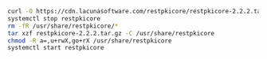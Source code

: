 ﻿```sh
curl -O https://cdn.lacunasoftware.com/restpkicore/restpkicore-2.2.2.tar.gz
systemctl stop restpkicore
rm -fR /usr/share/restpkicore/*
tar xzf restpkicore-2.2.2.tar.gz -C /usr/share/restpkicore
chmod -R a=,u+rwX,go+rX /usr/share/restpkicore
systemctl start restpkicore
```
